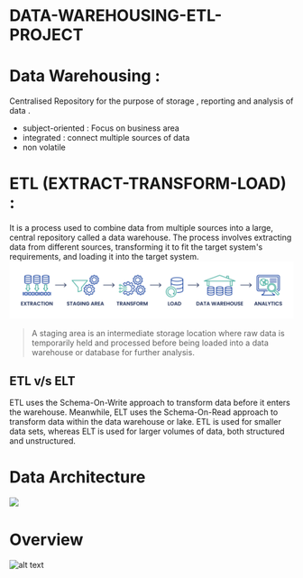 # DATA-WAREHOUSING-ETL-PROJECT

# Data Warehousing : 
Centralised Repository for the purpose of storage , reporting and analysis of data .
- subject-oriented : Focus on business area
- integrated : connect multiple sources of data 
- non volatile 

# ETL (EXTRACT-TRANSFORM-LOAD) : 
 It is a process used to combine data from multiple sources into a large, central repository called a data warehouse.
 The process involves extracting data from different sources, transforming it to fit the target system's requirements, and loading it into the target system.
 ![ETL](./Image/What-Is-ETL-1536x313.png)
 > A staging area is an intermediate storage location where raw data is temporarily held and processed before being loaded into a data warehouse or database for further analysis.

## ETL v/s ELT
ETL uses the Schema-On-Write approach to transform data before it enters the warehouse. Meanwhile, ELT uses the Schema-On-Read approach to transform data within the data warehouse or lake.
ETL is used for smaller data sets, whereas ELT is used for larger volumes of data, both structured and unstructured.

# Data Architecture 
[![](https://mermaid.ink/img/pako:eNp1jstuwjAQRX8lmlUrAYrjgBMvuiG8KnZ01aaLUWIeKrHR4KjQkH9vCC6lVeuV77nnWq4gM7kCCcutec_WSNZ7SlLtNWdYLUxJmdrXLnvd7kPycoHs9QaOHAxu4dhB7mByhqfRwRLa7tZgfvImd3M8KvLY_UUZ3SrzP5Xxt5L950x-OE-Eer80VDh76uzA2dPW_m3NnMWdNWutS_fourDpoAMr2uQgLZWqA4WiAs8RqvMuBbtWhUpBNtcc6S2FVNfNZof62Zjia0amXK1BLnG7b1K5y9GqZIMrwuJKsbRmcdTZdaN0rmhoSm1BRj5vHwVZwQFkwMNeHDDG2cBnUT9uyiNIPuhFIRcRE6HPhC9Y3YGP9hd-LxpwEcc85kwInwf9-hPC-KH-?type=png)](https://mermaid.live/edit#pako:eNp1jstuwjAQRX8lmlUrAYrjgBMvuiG8KnZ01aaLUWIeKrHR4KjQkH9vCC6lVeuV77nnWq4gM7kCCcutec_WSNZ7SlLtNWdYLUxJmdrXLnvd7kPycoHs9QaOHAxu4dhB7mByhqfRwRLa7tZgfvImd3M8KvLY_UUZ3SrzP5Xxt5L950x-OE-Eer80VDh76uzA2dPW_m3NnMWdNWutS_fourDpoAMr2uQgLZWqA4WiAs8RqvMuBbtWhUpBNtcc6S2FVNfNZof62Zjia0amXK1BLnG7b1K5y9GqZIMrwuJKsbRmcdTZdaN0rmhoSm1BRj5vHwVZwQFkwMNeHDDG2cBnUT9uyiNIPuhFIRcRE6HPhC9Y3YGP9hd-LxpwEcc85kwInwf9-hPC-KH-)
# Overview 
![alt text](image.png)
